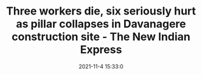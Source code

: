 ---
"title": "Three workers die, six seriously hurt as pillar collapses in Davanagere construction site - The New Indian Express"
"date": "2021-11-4 15:33:0"
"feed_name": "GOOGLENEWSCONSTRUCTION"
"feed_website": "https://news.google.com/search?q=construction%2Bincident&hl=en-US&gl=US&ceid=US:en"
"feed_rss": "https://news.google.com/rss/search?q=construction%2Bincident&hl=en-US&gl=US&ceid=US:en"
"link": "https://www.newindianexpress.com/states/karnataka/2021/nov/04/three-workers-die-six-seriously-hurt-as-pillar-collapses-in-davanagere-construction-site-2379712.html"
"source": "{'href': 'https://www.newindianexpress.com', 'title': 'The New Indian Express'}"
"file": "_posts/2021-1-1-7734cb9474a30a535bbb5808a101d04d42635b8c.md"
"accident": "1"
"drilling": "1"
"dead": "3"
"injured": "6"
"arrested": "0"
"place": "davanagere"
"where": "construction site"
"causes": "collapse"
"place_uri": "http://en.wikipedia.org/wiki/Davanagere"
---